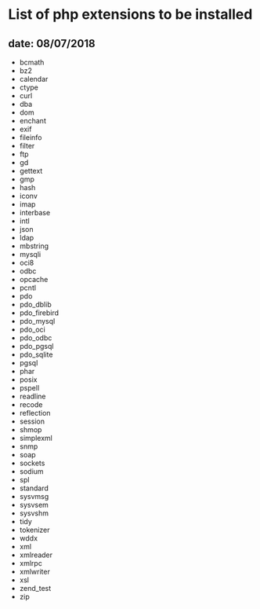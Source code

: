 # List of php extensions to be installed
## date: 08/07/2018

- bcmath
 - bz2
 - calendar
 - ctype
 - curl
 - dba
 - dom
 - enchant
 - exif
 - fileinfo
 - filter
 - ftp
 - gd
 - gettext
 - gmp
 - hash
 - iconv
 - imap
 - interbase
 - intl
 - json
 - ldap
 - mbstring
 - mysqli
 - oci8
 - odbc
 - opcache
 - pcntl
 - pdo
 - pdo_dblib
 - pdo_firebird
 - pdo_mysql
 - pdo_oci
 - pdo_odbc
 - pdo_pgsql
 - pdo_sqlite
 - pgsql
 - phar
 - posix
 - pspell
 - readline
 - recode
 - reflection
 - session
 - shmop
 - simplexml
 - snmp
 - soap
 - sockets
 - sodium
 - spl
 - standard
 - sysvmsg
 - sysvsem
 - sysvshm
 - tidy
 - tokenizer
 - wddx
 - xml
 - xmlreader
 - xmlrpc
 - xmlwriter
 - xsl
 - zend_test
 - zip
